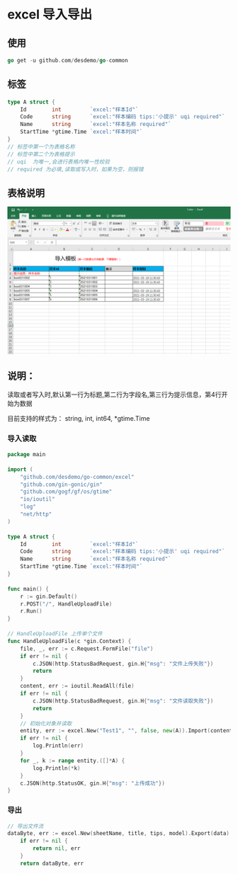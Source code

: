 # excel 导入导出

## 使用

```go
go get -u github.com/desdemo/go-common
```



## 标签

```go
type A struct {
	Id        int         `excel:"样本Id"`
	Code      string      `excel:"样本编码 tips:'小提示' uqi required"`
	Name      string      `excel:"样本名称 required"`
	StartTime *gtime.Time `excel:"样本时间"`
}
// 标签中第一个为表格名称 
// 标签中第二个为表格提示
// uqi  为唯一,会进行表格内唯一性校验
// required 为必填,读取或写入时，如果为空，则报错 
```

## 表格说明

![image-20210322171219025](readme.assets/image-20210322171219025.png)

## 说明：

读取或者写入时,默认第一行为标题,第二行为字段名,第三行为提示信息，第4行开始为数据

目前支持的样式为： string, int, int64, *gtime.Time

### 导入读取

```go
package main

import (
	"github.com/desdemo/go-common/excel"
	"github.com/gin-gonic/gin"
	"github.com/gogf/gf/os/gtime"
	"io/ioutil"
	"log"
	"net/http"
)

type A struct {
	Id        int         `excel:"样本Id"`
	Code      string      `excel:"样本编码 tips:'小提示' uqi required"`
	Name      string      `excel:"样本名称 required"`
	StartTime *gtime.Time `excel:"样本时间"`
}

func main() {
	r := gin.Default()
	r.POST("/", HandleUploadFile)
	r.Run()
}

// HandleUploadFile 上传单个文件
func HandleUploadFile(c *gin.Context) {
	file, _, err := c.Request.FormFile("file")
	if err != nil {
		c.JSON(http.StatusBadRequest, gin.H{"msg": "文件上传失败"})
		return
	}
	content, err := ioutil.ReadAll(file)
	if err != nil {
		c.JSON(http.StatusBadRequest, gin.H{"msg": "文件读取失败"})
		return
	}
    // 初始化对象并读取
	entity, err := excel.New("Test1", "", false, new(A)).Import(content)
	if err != nil {
		log.Println(err)
	}
	for _, k := range entity.([]*A) {
		log.Println(*k)
	}
	c.JSON(http.StatusOK, gin.H{"msg": "上传成功"})
}

```

### 导出

```go
// 导出文件流
dataByte, err := excel.New(sheetName, title, tips, model).Export(data)
	if err != nil {
		return nil, err
	}
	return dataByte, err
```

